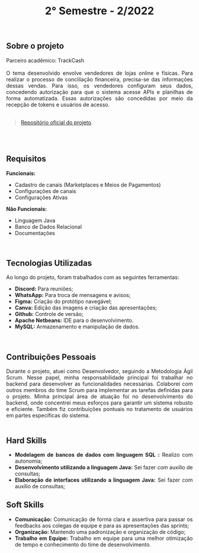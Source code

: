 <h1 align="center"> 2° Semestre - 2/2022 </h1>
<p align="center">
</p>

<br>

## Sobre o projeto 

<div align="justify">
  Parceiro acadêmico: TrackCash
  <br><br>
  O tema desenvolvido envolve vendedores de lojas online e físicas. Para realizar o processo de conciliação financeira, precisa-se das informações dessas vendas. Para isso, os vendedores configuram seus dados, concedendo autorização para que o sistema acesse APIs e planilhas de forma automatizada. Essas autorizações são concedidas por meio da recepção de tokens e usuários de acesso.
  <br><br>
  
> [Repositório oficial do projeto](https://github.com/atomofatec/API-TRACKCASH).

<br>


<br>
  
## Requisitos 
 
**Funcionais:**<br>
 - Cadastro de canais (Marketplaces e Meios de Pagamentos)
 - Configurações de canais
 - Configurações Ativas

**Não Funcionais:**<br>
 - Linguagem Java 
 - Banco de Dados Relacional 
 - Documentações
<br>

## Tecnologias Utilizadas
Ao longo do projeto, foram trabalhados com as seguintes ferramentas:
<br>
  - **Discord:** Para reuniões;
  - **WhatsApp:** Para troca de mensagens e avisos;
  - **Figma:** Criação do protótipo navegável;
  - **Canva:** Edição das imagens e criação das apresentações;
  - **Github:** Controle de versão;
  - **Apache Netbeans:** IDE para o desenvolvimento.
  - **MySQL:** Armazenamento e manipulação de dados.
  
<br>

## Contribuições Pessoais
<div align="justify">
Durante o projeto, atuei como Desenvolvedor, seguindo a Metodologia Ágil Scrum. Nesse papel, minha responsabilidade principal foi trabalhar no backend para desenvolver as funcionalidades necessárias. Colaborei com outros membros do time Scrum para implementar as tarefas definidas para o projeto. Minha principal área de atuação foi no desenvolvimento do backend, onde concentrei meus esforços para garantir um sistema robusto e eficiente. Também fiz contribuições pontuais no tratamento de usuários em partes específicas do sistema.
<div>

<br>

## Hard Skills
- **Modelagem de bancos de dados com linguagem SQL :** Realizo com autonomia; <br>
- **Desenvolvimento utilizando a linguagem Java:** Sei fazer com auxílio de consultas; <br>
- **Elaboração de interfaces utilizando a linguagem Java:** Sei fazer com auxílio de consultas; <br>


## Soft Skills
 - **Comunicação:** Comunicação de forma clara e assertiva para passar os feedbacks aos colegas de equipe e para as apresentações das sprints; <br>
 - **Organização:** Mantendo uma padronização e organização de código; <br>
 - **Trabalho em Equipe:** Trabalho em equipe para uma melhor otimização de tempo e conhecimento do time de desenvolvimento. <br>
